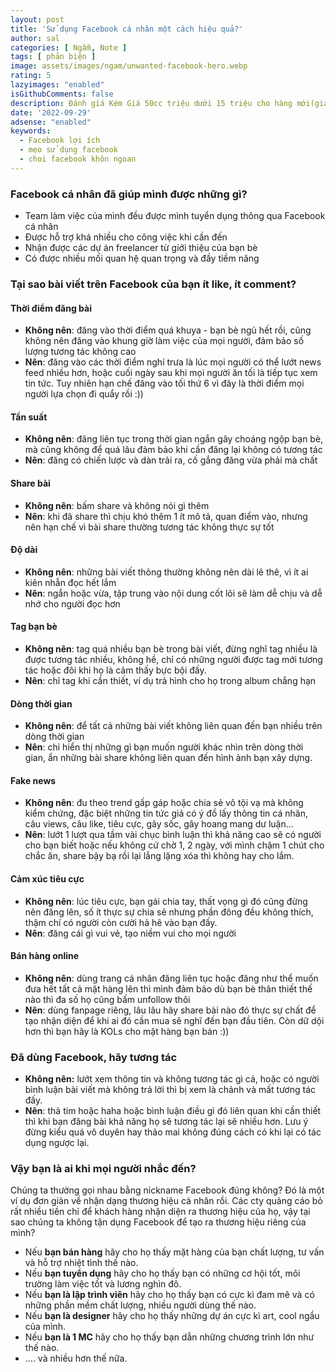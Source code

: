 ```yaml
---
layout: post
title: 'Sử dụng Facebook cá nhân một cách hiệu quả?'
author: sal
categories: [ Ngẫm, Note ]
tags: [ phản biện ]
image: assets/images/ngam/unwanted-facebook-hero.webp
rating: 5
lazyimages: "enabled"
isGithubComments: false
description: Đánh giá Kém Giá 50cc triệu dưới 15 triệu cho hàng mới(giá năm 2022) Đối tượng người có nhu cầu cực thấp, sinh viên Phù hợp không ai
date: '2022-09-29'
adsense: "enabled"
keywords:
  - Facebook lợi ích
  - mẹo sử dụng facebook
  - choi facebook khôn ngoan
---
```


### **Facebook cá nhân đã giúp mình được những gì?**

*   Team làm việc của mình đều được mình tuyển dụng thông qua Facebook cá nhân
*   Được hỗ trợ khá nhiều cho công việc khi cần đến
*   Nhận được các dự án freelancer từ giới thiệu của bạn bè
*   Có được nhiều mối quan hệ quan trọng và đầy tiềm năng

### **Tại sao bài viết trên Facebook của bạn ít like, ít comment?**

#### **Thời điểm đăng bài**

*   **Không nên**: đăng vào thời điểm quá khuya - bạn bè ngủ hết rồi, cũng không nên đăng vào khung giờ làm việc của mọi người, đảm bảo số lượng tương tác không cao
*   **Nên**: đăng vào các thời điểm nghỉ trưa là lúc mọi người có thể lướt news feed nhiều hơn, hoặc cuối ngày sau khi mọi người ăn tối là tiếp tục xem tin tức. Tuy nhiên hạn chế đăng vào tối thứ 6 vì đây là thời điểm mọi người lựa chọn đi quẩy rồi :))

#### **Tần suất**

*   **Không nên**: đăng liên tục trong thời gian ngắn gây choáng ngộp bạn bè, mà cũng không để quá lâu đảm bảo khi cần đăng lại không có tương tác
*   **Nên**: đăng có chiến lược và dàn trải ra, cố gắng đăng vừa phải mà chất

#### **Share bài**

*   **Không nên**: bấm share và không nói gì thêm
*   **Nên**: khi đã share thì chịu khó thêm 1 ít mô tả, quan điểm vào, nhưng nên hạn chế vì bài share thường tương tác không thực sự tốt

#### **Độ dài**

*   **Không nên**: những bài viết thông thường không nên dài lê thê, vì ít ai kiên nhẫn đọc hết lắm
*   **Nên**: ngắn hoặc vừa, tập trung vào nội dung cốt lõi sẽ làm dễ chịu và dễ nhớ cho người đọc hơn

#### **Tag bạn bè**

*   **Không nên**: tag quá nhiều bạn bè trong bài viết, đừng nghĩ tag nhiều là được tương tác nhiều, không hề, chỉ có những người được tag mới tương tác hoặc đôi khi họ là cảm thấy bực bội đấy.
*   **Nên**: chỉ tag khi cần thiết, ví dụ trả hình cho họ trong album chẳng hạn

#### **Dòng thời gian**

*   **Không nên**: để tất cả những bài viết không liên quan đến bạn nhiều trên dòng thời gian
*   **Nên**: chỉ hiển thị những gì bạn muốn người khác nhìn trên dòng thời gian, ẩn những bài share không liên quan đến hình ảnh bạn xây dựng.

#### **Fake news**

*   **Không nên**: đu theo trend gấp gáp hoặc chia sẻ vô tội vạ mà không kiểm chứng, đặc biệt những tin tức giả có ý đồ lấy thông tin cá nhân, câu views, câu like, tiêu cực, gây sốc, gây hoang mang dư luận…
*   **Nên**: lướt 1 lượt qua tầm vài chục bình luận thì khả năng cao sẽ có người cho bạn biết hoặc nếu không cứ chờ 1, 2 ngày, với mình chậm 1 chút cho chắc ăn, share bậy bạ rồi lại lẳng lặng xóa thì không hay cho lắm.

#### **Cảm xúc tiêu cực**

*   **Không nên**: lúc tiêu cực, bạn gái chia tay, thất vọng gì đó cũng đừng nên đăng lên, số ít thực sự chia sẻ nhưng phần đông đều không thích, thậm chí có người còn cười hả hê vào bạn đấy.
*   **Nên**: đăng cái gì vui vẻ, tạo niềm vui cho mọi người

#### **Bán hàng online**

*   **Không nên**: dùng trang cá nhân đăng liên tục hoặc đăng như thể muốn đưa hết tất cả mặt hàng lên thì mình đảm bảo dù bạn bè thân thiết thế nào thì đa số họ cũng bấm unfollow thôi
*   **Nên**: dùng fanpage riêng, lâu lâu hãy share bài nào đó thực sự chất để tạo nhận diện để khi ai đó cần mua sẽ nghĩ đến bạn đầu tiên. Còn dữ dội hơn thì bạn hãy là KOLs cho mặt hàng bạn bán :))

### **Đã dùng Facebook, hãy tương tác**

*   **Không nên:** lướt xem thông tin và không tương tác gì cả, hoặc có người bình luận bài viết mà không trả lời thì bị xem là chảnh và mất tương tác đấy.
*   **Nên**: thả tim hoặc haha hoặc bình luận điều gì đó liên quan khi cần thiết thì khi bạn đăng bài khả năng họ sẽ tương tác lại sẽ nhiều hơn. Lưu ý đừng kiểu quá vô duyên hay thảo mai không đúng cách có khi lại có tác dụng ngược lại.

### **Vậy bạn là ai khi mọi người nhắc đến?**

Chúng ta thường gọi nhau bằng nickname Facebook đúng không? Đó là một ví dụ đơn giản về nhận dạng thương hiệu cá nhân rồi. Các cty quảng cáo bỏ rất nhiều tiền chỉ để khách hàng nhận diện ra thương hiệu của họ, vậy tại sao chúng ta không tận dụng Facebook để tạo ra thương hiệu riêng của mình?

*   Nếu **bạn bán hàng** hãy cho họ thấy mặt hàng của bạn chất lượng, tư vấn và hỗ trợ nhiệt tình thế nào.
*   Nếu **bạn tuyển dụng** hãy cho họ thấy bạn có những cơ hội tốt, môi trường làm việc tốt và lương nghìn đô.
*   Nếu **bạn là lập trình viên** hãy cho họ thấy bạn có cực kì đam mê và có những phần mềm chất lượng, nhiều người dùng thế nào.
*   Nếu **bạn là designer** hãy cho họ thấy những dự án cực kì art, cool ngầu của mình.
*   Nếu **bạn là 1 MC** hãy cho họ thấy bạn dẫn những chương trình lớn như thế nào.
*   …. và nhiều hơn thế nữa.


